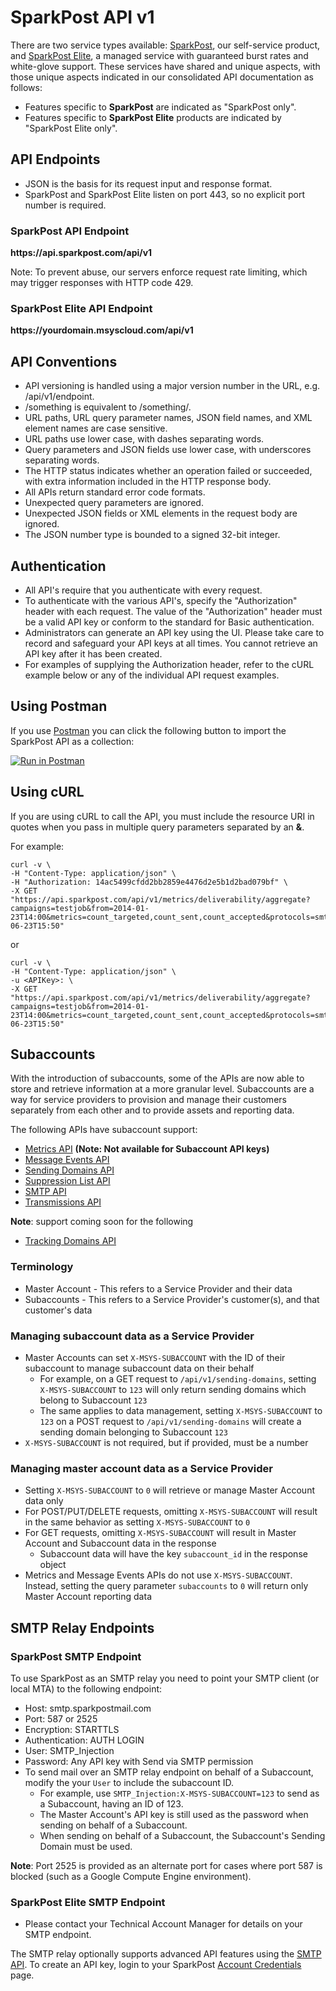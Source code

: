 # SparkPost API v1
There are two service types available:  [SparkPost](http://sparkpost.com/), our self-service product, and [SparkPost Elite](https://www.sparkpost.com/products/sparkpost-elite), a managed service with guaranteed burst rates and white-glove support. These services have shared and unique aspects, with those unique aspects indicated in our consolidated API documentation as follows:
* Features specific to **SparkPost** are indicated as "SparkPost only".
* Features specific to **SparkPost Elite** products are indicated by "SparkPost Elite only".

## API Endpoints
* JSON is the basis for its request input and response format.
* SparkPost and SparkPost Elite listen on port 443, so no explicit port number is required.

### SparkPost API Endpoint
**https\://api.sparkpost.com/api/v1**

Note: To prevent abuse, our servers enforce request rate limiting, which may trigger responses with HTTP code 429.

### SparkPost Elite API Endpoint
**https\://yourdomain.msyscloud.com/api/v1**


## API Conventions
* API versioning is handled using a major version number in the URL, e.g. /api/v1/endpoint.
* /something is equivalent to /something/.
* URL paths, URL query parameter names, JSON field names, and XML element names are case sensitive.
* URL paths use lower case, with dashes separating words.
* Query parameters and JSON fields use lower case, with underscores separating words.
* The HTTP status indicates whether an operation failed or succeeded, with extra information included in the HTTP response body.
* All APIs return standard error code formats.
* Unexpected query parameters are ignored.
* Unexpected JSON fields or XML elements in the request body are ignored.
* The JSON number type is bounded to a signed 32-bit integer.

## Authentication
* All API's require that you authenticate with every request.
* To authenticate with the various API's, specify the "Authorization" header with each request. The value of the "Authorization" header must be a valid API key or conform to the standard for Basic authentication.
* Administrators can generate an API key using the UI. Please take care to record and safeguard your API keys at all times. You cannot retrieve an API key after it has been created.
* For examples of supplying the Authorization header, refer to the cURL example below or any of the individual API request examples.

## Using Postman

If you use [Postman](https://www.getpostman.com/) you can click the following button to import the SparkPost API as a collection:

[![Run in Postman](https://s3.amazonaws.com/postman-static/run-button.png)](https://www.getpostman.com/run-collection/81ee1dd2790d7952b76a)

## Using cURL
If you are using cURL to call the API, you must include the resource URI in quotes when you pass in multiple query parameters separated by an **&**.

For example:

```
curl -v \
-H "Content-Type: application/json" \
-H "Authorization: 14ac5499cfdd2bb2859e4476d2e5b1d2bad079bf" \
-X GET "https://api.sparkpost.com/api/v1/metrics/deliverability/aggregate?campaigns=testjob&from=2014-01-23T14:00&metrics=count_targeted,count_sent,count_accepted&protocols=smtp&timezone=America%2FNew_York&to=2014-06-23T15:50"
```

or

```
curl -v \
-H "Content-Type: application/json" \
-u <APIKey>: \
-X GET "https://api.sparkpost.com/api/v1/metrics/deliverability/aggregate?campaigns=testjob&from=2014-01-23T14:00&metrics=count_targeted,count_sent,count_accepted&protocols=smtp&timezone=America%2FNew_York&to=2014-06-23T15:50"
```

## Subaccounts
<a name="subaccounts-intro"></a>
With the introduction of subaccounts, some of the APIs are now able to store and retrieve information at a more granular level.
Subaccounts are a way for service providers to provision and manage their customers separately from each other and to provide assets and reporting data.

The following APIs have subaccount support:

* [Metrics API](#metrics-api) **(Note: Not available for Subaccount API keys)**
* [Message Events API](#message-events-api)
* [Sending Domains API](#sending-domains-api)
* [Suppression List API](#suppression-list-api)
* [SMTP API](#smtp-api)
* [Transmissions API](#transmissions-api)

**Note**: support coming soon for the following
* [Tracking Domains API](#tracking-domains-api)

### Terminology
* Master Account - This refers to a Service Provider and their data
* Subaccounts - This refers to a Service Provider's customer(s), and that customer's data

### Managing subaccount data as a Service Provider
* Master Accounts can set `X-MSYS-SUBACCOUNT` with the ID of their subaccount to manage subaccount data on their behalf
  * For example, on a GET request to `/api/v1/sending-domains`, setting `X-MSYS-SUBACCOUNT` to `123` will only return sending domains which belong to Subaccount `123`
  * The same applies to data management, setting `X-MSYS-SUBACCOUNT` to `123` on a POST request to `/api/v1/sending-domains` will create a sending domain belonging to Subaccount `123`
* `X-MSYS-SUBACCOUNT` is not required, but if provided, must be a number

### Managing master account data as a Service Provider
* Setting `X-MSYS-SUBACCOUNT` to `0` will retrieve or manage Master Account data only
* For POST/PUT/DELETE requests, omitting `X-MSYS-SUBACCOUNT` will result in the same behavior as setting `X-MSYS-SUBACCOUNT` to `0`
* For GET requests, omitting `X-MSYS-SUBACCOUNT` will result in Master Account and Subaccount data in the response
  * Subaccount data will have the key `subaccount_id` in the response object
* Metrics and Message Events APIs do not use `X-MSYS-SUBACCOUNT`. Instead, setting the query parameter `subaccounts` to `0` will return only Master Account reporting data

## SMTP Relay Endpoints
<a name="smtp-relay-endpoints"></a>

### SparkPost SMTP Endpoint
To use SparkPost as an SMTP relay you need to point your SMTP client (or local MTA) to the following endpoint:

* Host: smtp.sparkpostmail.com
* Port: 587 or 2525
* Encryption: STARTTLS
* Authentication: AUTH LOGIN
* User: SMTP_Injection
* Password: Any API key with Send via SMTP permission
* To send mail over an SMTP relay endpoint on behalf of a Subaccount, modify the your `User` to include the subaccount ID.
  * For example, use `SMTP_Injection:X-MSYS-SUBACCOUNT=123` to send as a Subaccount, having an ID of 123.
  * The Master Account's API key is still used as the password when sending on behalf of a Subaccount.
  * When sending on behalf of a Subaccount, the Subaccount's Sending Domain must be used.

**Note**: Port 2525 is provided as an alternate port for cases where port 587 is blocked (such as a Google Compute Engine environment).

### SparkPost Elite SMTP Endpoint

* Please contact your Technical Account Manager for details on your SMTP endpoint.

The SMTP relay optionally supports advanced API features using the [SMTP API](#smtp-api).  To create an API key, login to your SparkPost [Account Credentials](https://app.sparkpost.com/account/credentials) page.
